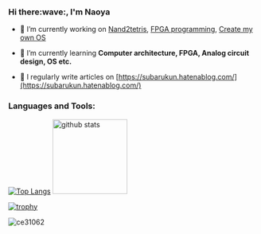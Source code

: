 <h3>Hi there:wave:, I'm Naoya</h3>

- 🔭 I’m currently working on [Nand2tetris](https://github.com/ce31062/Nand2tetris),  [FPGA programming](https://github.com/ce31062/Arty_S7-50_programming-book), [Create my own OS](https://github.com/ce31062/os_from_zero)

- 🌱 I’m currently learning **Computer architecture, FPGA, Analog circuit design, OS etc.**

- 📝 I regularly write articles on [https://subarukun.hatenablog.com/](https://subarukun.hatenablog.com/)


<p align="left">
</p>

<h3 align="left">Languages and Tools:</h3>

 
[![Top Langs](https://github-readme-stats.vercel.app/api/top-langs/?username=ce31062&layout=compact)](https://github.com/anuraghazra/github-readme-stats)
  <img alt="github stats" height="150px" src="https://github-readme-stats.vercel.app/api?username=ce31062&count_private=true&show_icons=true&show_icons=true" />
</p>

[![trophy](https://github-profile-trophy.vercel.app/?username=ce31062&column=7)](https://github.com/ryo-ma/github-profile-trophy)

<p align="left"> <img src="https://komarev.com/ghpvc/?username=ce31062&label=Profile%20views&color=0e75b6&style=flat" alt="ce31062" /> </p>
